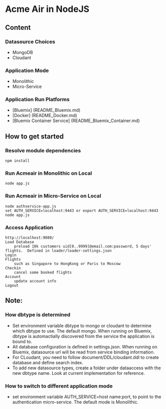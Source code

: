 # Acme Air in NodeJS 

## Content

### Datasource Choices

* MongoDB 
* Cloudant


### Application Mode

* Monolithic 
* Micro-Service


### Application Run Platforms

* [Bluemix] (README_Bluemix.md)
* [Docker] (README_Docker.md)
* [Bluemix Container Service] (README_Bluemix_Container.md)



## How to get started

### Resolve module dependencies

	npm install


### Run Acmeair in Monolithic on Local

	node app.js
		
		
### Run Acmeair in Micro-Service on Local

	node authservice-app.js
	set AUTH_SERVICE=localhost:9443 or export AUTH_SERVICE=localhost:9443
	node app.js
	
	
### Access Application 

	http://localhost:9080/
	Load Database 
		preload 10k customers uid[0..9999]@email.com:password, 5 days' flights.  Defined in loader/loader-settings.json
	Login
	Flights
		such as Singapore to HongKong or Paris to Moscow 
	Checkin
		cancel some booked flights
	Account
		update account info
	Logout	
	
## Note:

### How dbtype is determined

* Set environment variable dbtype to mongo or cloudant to determine which dbtype to use. The default mongo. When running on Bluemix, dbtype is automactially discovered from the service the application is bound to.
* All database configuration is defined in settings.json. When running on Bluemix, datasource url will be read from service binding information.
* For CLoudant, you need to follow document/DDL/cloudant.ddl to create database and define search index.
* To add new datasource types, create a folder under dataaccess with the new dbtype name. Look at current implementation for reference.

### How to switch to different application mode

* set environment variable AUTH_SERVICE=host name:port, to point to the authentication micro-service. The default mode is Monolithic.
